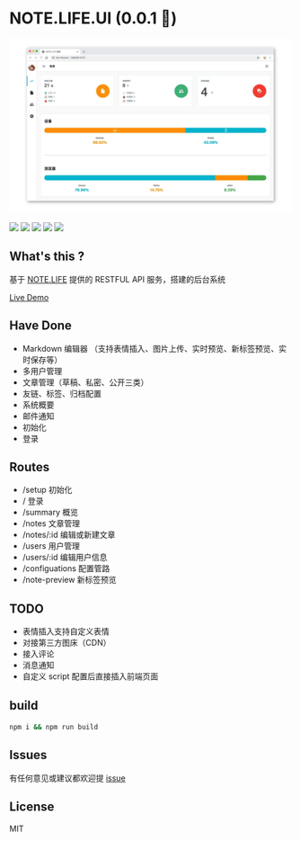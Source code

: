 # NOTE.LIFE.UI (0.0.1 🧟‍)

![img](./assets/wrapper.png)

![](https://img.shields.io/badge/react->%3D16.8.6-brightgreen.svg) ![](https://img.shields.io/badge/prismjs->%3D1.16.0-brightgreen.svg) ![](https://img.shields.io/badge/codemirror->%3D5.46.0-brightgreen.svg) ![](https://img.shields.io/badge/marked->%3D0.6.2-brightgreen.svg) ![](https://img.shields.io/badge/@material-ui/core->brightgreen.svg) 

## What's this ?

基于 [NOTE.LIFE](https://github.com/note-life/core) 提供的 RESTFUL API 服务，搭建的后台系统

[Live Demo](https://note-life-demo.hxtao.xyz)

## Have Done

- Markdown 编辑器 （支持表情插入、图片上传、实时预览、新标签预览、实时保存等）
- 多用户管理
- 文章管理（草稿、私密、公开三类）
- 友链、标签、归档配置
- 系统概要
- 邮件通知
- 初始化
- 登录

## Routes

- /setup  初始化
- /  登录
- /summary  概览
- /notes  文章管理
- /notes/:id  编辑或新建文章
- /users  用户管理
- /users/:id  编辑用户信息
- /configuations  配置管路
- /note-preview  新标签预览

## TODO

- 表情插入支持自定义表情
- 对接第三方图床（CDN）
- 接入评论
- 消息通知
- 自定义 script 配置后直接插入前端页面

## build

```bash
npm i && npm run build
```

## Issues

有任何意见或建议都欢迎提 [issue](https://github.com/note-life/manage-default/issues)

## License

MIT

